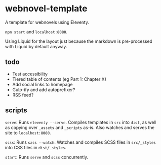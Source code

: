 # webnovel-template

A template for webnovels using Eleventy.

`npm start` and `localhost:8080`.

Using Liquid for the layout just because the markdown is pre-processed with Liquid by default anyway.

## todo

* Test accessibility
* Tiered table of contents (eg Part 1: Chapter X)
* Add social links to homepage
* Gulp-ify and add autoprefixer?
* RSS feed?

## scripts

`serve`: Runs `eleventy --serve`. Compiles templates in `src` into `dist`, as well as copying over `_assets` and `_scripts` as-is. Also watches and serves the site to `localhost:8080`.

`scss`: Runs `sass --watch`. Watches and compiles SCSS files in `src/_styles` into CSS files in `dist/_styles`.

`start`: Runs `serve` and `scss` concurrently.